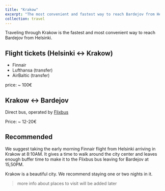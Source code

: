 ```yaml
---
title: "Krakow"
excerpt: "The most convenient and fastest way to reach Bardejov from Helsinki."
collection: travel
---
```


Traveling through Krakow is the fastest and most convenient way to reach Bardejov from Helsinki.

Flight tickets (Helsinki <-> Krakow)
------
- Finnair
- Lufthansa (transfer)
- AirBaltic (transfer)

price: ~ 100€

Krakow <-> Bardejov
------
Direct bus, operated by <a href="https://global.flixbus.com/">Flixbus</a>

Price: ~ 12-20€

Recommended
------
We suggest taking the early morning Finnair flight from Helsinki arriving in Krakow at 8:10AM.
It gives a time to walk around the city center and leaves enough buffer time to make it to the Flixbus bus leaving for Bardejov at 15,50PM.

Krakow is a beautiful city. We recommend staying one or two nights in it.

> more info about places to visit will be added later


